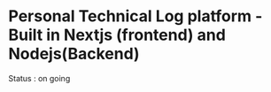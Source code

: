 # Personal Technical Log platform - Built in Nextjs (frontend) and Nodejs(Backend)

Status : on going
